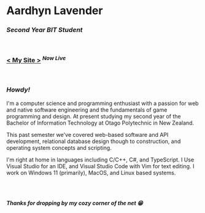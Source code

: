 # Aardhyn Lavender

### _Second Year BIT Student_

<br/>

### [< My Site >](https://aardhyn.dev/) <sup>_Now Live_</sup>

<br/>

### _Howdy!_

I'm a computer science and programming enthusiast with a passion for web and native software engineering and the fundamentals of game programming and design. At present studying my second year of the Bachelor of Information Technology at Otago Polytechnic in New Zealand.

This past semester we've covered web-based software and API development, relational database design though to construction, and operating system concepts and scripting.

I'm right at home in languages including C/C++, C#, and TypeScript. I Use Visual Studio for an IDE, and Visual Studio Code with Vim for text editing. I work on Windows 11 (primarily), MacOS, and Linux based systems.

</br>

<br/>

**_Thanks for dropping by my cozy corner of the net 😁_**
